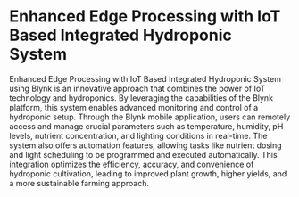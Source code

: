 # Enhanced Edge Processing with IoT Based Integrated Hydroponic System

Enhanced Edge Processing with IoT Based Integrated Hydroponic System using Blynk is an innovative approach that combines the power of IoT technology and hydroponics. By leveraging the capabilities of the Blynk platform, this system enables advanced monitoring and control of a hydroponic setup. Through the Blynk mobile application, users can remotely access and manage crucial parameters such as temperature, humidity, pH levels, nutrient concentration, and lighting conditions in real-time. The system also offers automation features, allowing tasks like nutrient dosing and light scheduling to be programmed and executed automatically. This integration optimizes the efficiency, accuracy, and convenience of hydroponic cultivation, leading to improved plant growth, higher yields, and a more sustainable farming approach.
